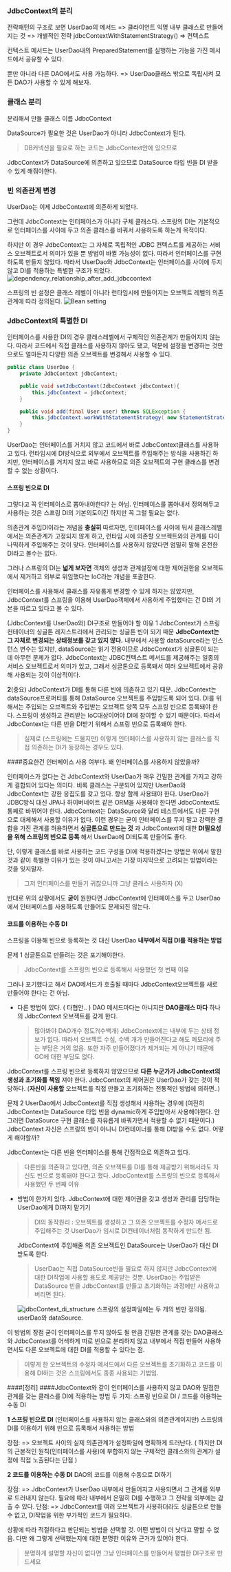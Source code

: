 ### JdbcContext의 분리
전략패턴의 구조로 보면
UserDao의 메서드 => 클라이언트
익명 내부 클래스로 만들어지는 것 => 개별적인 전략
jdbcContextWithStatementStrategy() => 컨텍스트

컨텍스트 메서드는 UserDao내의 PreparedStatement를 실행하는 기능을 가진 메서드에서 공유할 수 있다.

뿐만 아니라 다른 DAO에서도 사용 가능하다. => UserDao클래스 밖으로 독립시켜 모든 DAO가 사용할 수 있게 해보자.

### 클래스 분리
분리해서 만들 클래스 이름 JdbcContext

DataSource가 필요한 것은 UserDao가 아니라 JdbcContext가 된다.
> DB커넥션을 필요로 하는 코드는 JdbcContext안에 있으므로

JdbcContext가 DataSource에 의존하고 있으므로 DataSource 타입 빈을 DI 받을 수 있게 해줘야한다.

### 빈 의존관계 변경
UserDao는 이제 JdbcContext에 의존하게 되었다.

그런데 JdbcContext는 인터페이스가 아니라 구체 클래스다.
스프링의 DI는 기본적으로 인터페이스를 사이에 두고 의존 클래스를 바꿔서 사용하도록 하는게 목적이다.

하지만 이 경우 JdbcContext는 그 자체로 독립적인 JDBC 컨텍스트를 제공하는 서비스 오브젝트로서 의미가 있을 뿐 방법이 바뀔 가능성이 없다. 따라서 인터페이스를 구현하도록 만들지 않았다. 따라서 UserDao와 JdbcContext는 인터페이스를 사이에 두지 않고 DI를 적용하는 특별한 구조가 되었다.
![dependency_relationship_after_add_jdbccontext](../images/dependency_relationship_after_add_jdbccontext.PNG)

스프링의 빈 설정은 클래스 레벨이 아니라 런타임시에 만들어지는 오브젝트 레벨의 의존관계에 따라 정의된다.
![Bean setting](../images/spring_bean_setting.PNG)

### JdbcContext의 특별한 DI
인터페이스를 사용한 DI의 경우 클래스레벨에서 구체적인 의존관계가 만들어지지 않는다.
따라서 코드에서 직접 클래스를 사용하지 않아도 됐고, 덕분에 설정을 변경하는 것만으로도
얼마든지 다양한 의존 오브젝트를 변경해서 사용할 수 있다.

```Java
public class UserDao {
    private JdbcContext jdbcContext;

    public void setJdbcContext(JdbcContext jdbcContext){
        this.jdbcContext = jdbcContext;
    }

    public void add(final User user) throws SQLException {
        this.jdbcContext.workWithStatementStrategy( new StatementStrategy(){ ... });
    }
}
```
UserDao는 인터페이스를 거치지 않고 코드에서 바로 JdbcContext클래스를 사용하고 있다.
런타임시에 DI방식으로 외부에서 오브젝트를 주입해주는 방식을 사용하긴 하지만, 인터페이스를 거치지 않고 바로 사용하므로 의존 오브젝트의 구현 클래스를 변경할 수 없는 상황이다.

#### 스프링 빈으로 DI
그렇다고 꼭 인터페이스로 뽑아내야한다? 는 아님.
인터페이스를 뽑아내서 정의해두고 사용하는 것은 스프링 DI의 기본의도이긴 하지만
꼭 그럴 필요는 없다.

의존관계 주입DI이라는 개념을 **충실히** 따르자면, 인터페이스를 사이에 둬서 클래스레벨에서는 의존관계가 고정되지 않게 하고, 런타임 시에 의존할 오브젝트와의 관계를 다이나믹하게 주입해주는 것이 맞다.
인터페이스를 사용하지 않았다면 엄밀히 말해 온전한 DI라고 볼수는 없다.

그러나 스프링의 DI는 **넓게 보자면** 객체의 생성과 관계설정에 대한 제어권한을 오브젝트에서 제거하고 외부로 위임했다는 IoC라는 개념을 포괄한다.

인터페이스를 사용해서 클래스를 자유롭게 변경할 수 있게 하지는 않았지만, JdbcContext를 스프링을 이용해 UserDao객체에서 사용하게 주입했다는 건 DI의 기본을 따르고 있다고 볼 수 있다.

(JdbcContext를 UserDao와) DI구조로 만들어야 할 이유
1
JdbcContext가 스프링 컨테이너의 싱글톤 레지스트리에서 관리되는 싱글톤 빈이 되기 때문
**JdbcContext는 그 자체로 변경되는 상태정보를 갖고 있지 않다.**
내부에서 사용할 dataSource라는 인스턴스 변수는 있지만, dataSource는 읽기 전용이므로 JdbcContext가 싱글톤이 되는데 아무런 문제가 없다.
JdbcContext는 JDBC컨텍스트 메서드를 제공해주는 일종의 서비스 오브젝트로서 의미가 있고, 그래서 싱글톤으로 등록돼서 여러 오브젝트에서 공유해 사용되는 것이 이상적이다.

**2**(중요)
JdbcContext가 DI를 통해 다른 빈에 의존하고 있기 때문.
JdbcContext는 dataSource프로퍼티를 통해 DataSource 오브젝트를 주입받도록 되어 있다. DI를 위해서는 주입되는 오브젝트와 주입받는 오브젝트 양쪽 모두 스프링 빈으로 등록돼야 한다. 스프링이 생성하고 관리받는 IoC대상이어야 DI에 참여할 수 있기 때문이다.
따라서 JdbcContext는 다른 빈을 DI받기 위해서 스프링 빈으로 등록돼야 한다.
> 실제로 (스프링에는 드물지만) 이렇게 인터페이스를 사용하지 않는 클래스를 직접 의존하는 DI가 등장하는 경우도 있다.

####중요한건 인터페이스 사용 여부다.
왜 인터페이스를 사용하지 않았을까?

인터페이스가 없다는 건 JdbcContext와 UserDao가 매우 긴밀한 관계를 가지고 강하게 결합되어 있다는 의미다. 비록 클래스는 구분되어 있지만 UserDao와 JdbcContext는 강한 응집도를 갖고 있다. 항상 함께 사용돼야 한다.
UserDao가 JDBC방식 대신 JPA나 하이버네이트 같은 ORM을 사용해야 한다면 JdbcContext도 통째로 바뀌어야 한다. JdbcContext는 DataSource와 달리 테스트에서도 다른 구현으로 대체해서 사용할 이유가 없다. 이런 경우는 굳이 인터페이스를 두지 말고 강력한 결합을 가진 관계를 허용하면서 **싱글톤으로 만드는 것** 과 JdbcContext에 대한 **DI필요성을 위해 스프링의 빈으로 등록** 해서 UserDao에 DI되도록 만들어도 좋다.

단, 이렇게 클래스를 바로 사용하는 코드 구성을 DI에 적용하겠다는 방법은 위에서 말한 것과 같이 특별한 이유가 있는 것이 아니고서는 가장 마지막으로 고려되는 방법이라는 것을 잊지말자.
> 그저 인터페이스를 만들기 귀찮으니까 그냥 클래스 사용하자 (X)

반대로 위의 상황에서도 **굳이** 원한다면 JdbcContext에 인터페이스를 두고 UserDao에서 인터페이스를 사용하도록 만들어도 문제되진 않는다.

#### 코드를 이용하는 수동 DI
스프링을 이용해 빈으로 등록하는 것 대신 UserDao **내부에서 직접 DI를 적용하는 방법**

문제 1
싱글톤으로 만들려는 것은 포기해야한다.
> JdbcContext를 스프링의 빈으로 등록해서 사용했던 첫 번째 이유

그러나 포기했다고 해서 DAO메서드가 호출될 때마다 JdbcContext오브젝트를 새로 만들어야 한다는 건 아님.

- 다른 방법이 있다. ( 타협안.. )
  DAO 메서드마다는 아니지만 **DAO클래스 마다** 하나의 JdbcContext 오브젝트를 갖게 한다.
  >많아봐야 DAO개수 정도?(수백개)
  JdbcContext에는 내부에 두는 상태 정보가 없다. 따라서 오브젝트 수십, 수백 개가 만들어진다고 해도 메모리에 주는 부담은 거의 없음. 또한 자주 만들어졌다가 제거되는 게 아니기 때문에 GC에 대한 부담도 없다.

JdbcContext를 스프링 빈으로 등록하지 않았으므로
**다른 누군가가 JdbcContext의 생성과 초기화를 책임** 져야 한다.
JdbcContext의 제어권은 UserDao가 갖는 것이 적당하다.
(**자신이 사용할** 오브젝트를 직접 만들고 초기화하는 전통적인 방법에 의하면..)

문제 2
UserDao에서 JdbcContext를 직접 생성해서 사용하는 경우에 (여전히 JdbcContext는 DataSource 타입 빈을 dynamic하게 주입받아서 사용해야한다. 안그러면 DataSource 구현 클래스를 자유롭게 바꿔가면서 적용할 수 없기 때문이다.) JdbcContext 자신은 스프링의 빈이 아니니 DI컨테이너를 통해 DI받을 수도 없다. 어떻게 해야할까?

JdbcContext는 다른 빈을 인터페이스를 통해 간접적으로 의존하고 있다.
> 다른빈을 의존하고 있다면,
> 의존 오브젝트를 DI를 통해 제공받기 위해서라도 자신도 빈으로 등록돼야 한다고 했다.
> JdbcContext를 스프링의 빈으로 등록해서 사용했던 두 번째 이유

- 방법이 한가지 있다.
  JdbcContext에 대한 제어권을 갖고 생성과 관리를 담당하는 UserDao에게 DI까지 맡기기
  > DI의 동작원리 : 오브젝트를 생성하고 그 의존 오브젝트를 수정자 메서드로 주입해주는 것
  > UserDao가 임시로 DI컨테이너처럼 동작하게 만드련 됨.

  JdbcContext에 주입해줄 의존 오브젝트인 DataSource는 UserDao가 대신 DI받도록 한다.
  > UserDao는 직접 DataSource빈을 필요로 하지 않지만 JdbcContext에 대한 DI작업에 사용할 용도로 제공받는 것뿐. UserDao는 주입받은 DataSource 빈을 JdbcContext를 만들고 초기화하는 과정에만 사용하고 버리면 된다.

  ![jdbcContext_di_structure](../images/jdbcContext_di_structure.PNG)
  스프링의 설정파일에는 두 개의 빈만 정의됨. userDao와 dataSource.

이 방법의 장점
굳이 인터페이스를 두지 않아도 될 만큼 긴밀한 관계를 갖는 DAO클래스와 JdbcContext를 어색하게 따로 빈으로 분리하지 않고 내부에서 직접 만들어 사용하면서도 다른 오브젝트에 대한 DI를 적용할 수 있다는 점.
> 이렇게 한 오브젝트의 수정자 메서드에서 다른 오브젝트를 초기화하고 코드를 이용해 DI하는 것은 스프링에서도 종종 사용되는 기법임.

####[정리]
####JdbcContext와 같이 인터페이스를 사용하지 않고 DAO와 밀접한 관계를 갖는 클래스를 DI에 적용하는 방법 두 가지: 스프링 빈으로 DI / 코드를 이용하는 수동 DI

**1  스프링 빈으로 DI**
(인터페이스를 사용하지 않는 클래스와의 의존관계이지만)
스프링의 DI를 이용하기 위해 빈으로 등록해서 사용하는 방법

장점:
=> 오브젝트 사이의 실제 의존관계가 설정파일에 명확하게 드러난다.
  ( 하지만 DI의 근본적인 원칙(인터페이스를 사용)에 부합하지 않는 구체적인 클래스와의 관계가 설정에 직접 노출된다는 단점 )

**2 코드를 이용하는 수동 DI**
DAO의 코드를 이용해 수동으로 DI하기

장점:
=> JdbcContext가 UserDao 내부에서 만들어지고 사용되면서 그 관계를 외부로 드러내지 않는다. 필요에 따라 내부에서 은밀히 DI를 수행하고 그 전략을 외부에는 감출 수 있다.
단점:
=> JdbcContext를 여러 오브젝트가 사용하더라도 싱글톤으로 만들 수 없고, DI작업을 위한 부가적인 코드가 필요하다.

상황에 따라 적절하다고 판단되는 방법을 선택할 것. 어떤 방법이 더 낫다고 말할 수 없음.
다만 왜 그렇게 선택했는지에 대한 분명한 이유와 근거가 있어야 한다.
> 분명하게 설명할 자신이 없다면 그냥 인터페이스를 만들어서 평범한 DI구조로 만드세요
